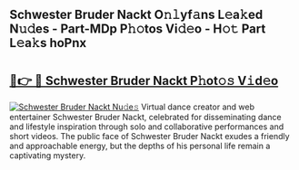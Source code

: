 ## Schwester Bruder Nackt O𝚗𝚕yf𝚊ns L𝚎a𝚔ed N𝚞𝚍es - Part-MDp P𝚑𝚘tos Vi𝚍𝚎o - H𝚘𝚝 Part L𝚎a𝚔s hoPnx

# <h2><a href="http://kf3nj1o.oniu.top/?m=Schwester+Bruder+Nackt">🔗👉 🔴 Schwester Bruder Nackt P𝚑ot𝚘𝚜 V𝚒d𝚎o</a></h2>

[![Schwester Bruder Nackt Nu𝚍e𝚜](https://i.imgur.com/0qMVB7G.gif)](http://kf3nj1o.oniu.top/?m=Schwester+Bruder+Nackt)
Virtual dance creator and web entertainer Schwester Bruder Nackt, celebrated for disseminating dance and lifestyle inspiration through solo and collaborative performances and short videos. The public face of Schwester Bruder Nackt exudes a friendly and approachable energy, but the depths of his personal life remain a captivating mystery.  
